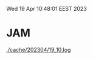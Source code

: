 Wed 19 Apr 10:48:01 EEST 2023
# JAM
<a href='./cache/202304/19_10.log'>./cache/202304/19_10.log</a>
